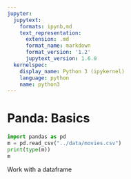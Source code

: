 ```yaml
---
jupyter:
  jupytext:
    formats: ipynb,md
    text_representation:
      extension: .md
      format_name: markdown
      format_version: '1.2'
      jupytext_version: 1.6.0
  kernelspec:
    display_name: Python 3 (ipykernel)
    language: python
    name: python3
---
```


# Panda: Basics

```python
import pandas as pd
m = pd.read_csv("../data/movies.csv")
print(type(m))
m
```

Work with a dataframe
